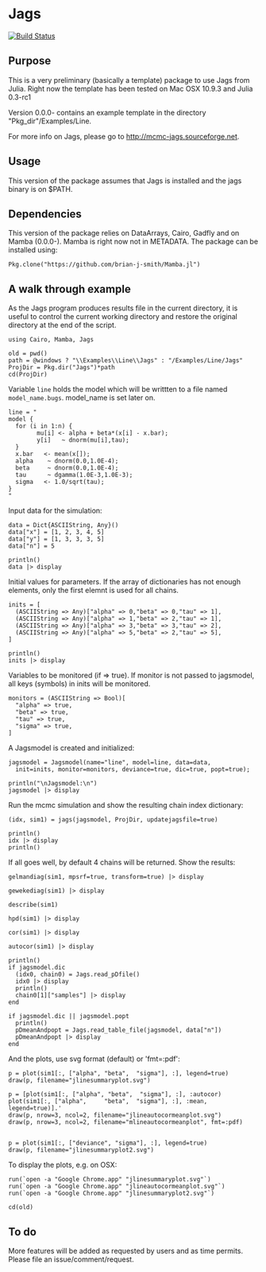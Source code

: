 # Jags

[![Build Status](https://travis-ci.org/goedman/Jags.jl.svg?branch=master)](https://travis-ci.org/goedman/Jags.jl)

## Purpose

This is a very preliminary (basically a template) package to use Jags from Julia. Right now the template has been tested on Mac OSX 10.9.3 and Julia 0.3-rc1

Version 0.0.0- contains an example template in the directory "Pkg_dir"/Examples/Line.

For more info on Jags, please go to <http://mcmc-jags.sourceforge.net>.

## Usage

This version of the package assumes that Jags is installed and the jags binary is on $PATH.


## Dependencies

This version of the package relies on DataArrays, Cairo, Gadfly and on Mamba (0.0.0-).
Mamba is right now not in METADATA. The package can be installed using:

```
Pkg.clone("https://github.com/brian-j-smith/Mamba.jl")
```

## A walk through example

As the Jags program produces results file in the current directory,
it is useful to control the current working directory and restore
the original directory at the end of the script.

```
using Cairo, Mamba, Jags

old = pwd()
path = @windows ? "\\Examples\\Line\\Jags" : "/Examples/Line/Jags"
ProjDir = Pkg.dir("Jags")*path
cd(ProjDir)
```

Variable `line` holds the model which will be writtten to a file
named `model_name.bugs`. model_name is set later on.

```
line = "
model {
  for (i in 1:n) {
        mu[i] <- alpha + beta*(x[i] - x.bar);
        y[i]   ~ dnorm(mu[i],tau);
  }
  x.bar   <- mean(x[]);
  alpha    ~ dnorm(0.0,1.0E-4);
  beta     ~ dnorm(0.0,1.0E-4);
  tau      ~ dgamma(1.0E-3,1.0E-3);
  sigma   <- 1.0/sqrt(tau);
}
"
```

Input data for the simulation:

```
data = Dict{ASCIIString, Any}()
data["x"] = [1, 2, 3, 4, 5]
data["y"] = [1, 3, 3, 3, 5]
data["n"] = 5

println()
data |> display
```

Initial values for parameters. If the array of dictionaries has
not enough elements, only the first elemnt is used for all chains.

```
inits = [
  (ASCIIString => Any)["alpha" => 0,"beta" => 0,"tau" => 1],
  (ASCIIString => Any)["alpha" => 1,"beta" => 2,"tau" => 1],
  (ASCIIString => Any)["alpha" => 3,"beta" => 3,"tau" => 2],
  (ASCIIString => Any)["alpha" => 5,"beta" => 2,"tau" => 5],
]

println()
inits |> display
```

Variables to be monitored (if => true). If monitor is not passed
to jagsmodel, all keys (symbols) in inits will be monitored.

```
monitors = (ASCIIString => Bool)[
  "alpha" => true,
  "beta" => true,
  "tau" => true,
  "sigma" => true,
]
```

A Jagsmodel is created and initialized:

```
jagsmodel = Jagsmodel(name="line", model=line, data=data,
  init=inits, monitor=monitors, deviance=true, dic=true, popt=true);

println("\nJagsmodel:\n")
jagsmodel |> display
```

Run the mcmc simulation and show the resulting chain index dictionary:

```
(idx, sim1) = jags(jagsmodel, ProjDir, updatejagsfile=true)

println()
idx |> display
println()
```

If all goes well, by default 4 chains will be returned. Show the results:

```
gelmandiag(sim1, mpsrf=true, transform=true) |> display

gewekediag(sim1) |> display

describe(sim1)

hpd(sim1) |> display

cor(sim1) |> display

autocor(sim1) |> display

println()
if jagsmodel.dic
  (idx0, chain0) = Jags.read_pDfile()
  idx0 |> display
  println()
  chain0[1]["samples"] |> display
end
  
if jagsmodel.dic || jagsmodel.popt
  println()
  pDmeanAndpopt = Jags.read_table_file(jagsmodel, data["n"])
  pDmeanAndpopt |> display
end
```

And the plots, use svg format (default) or 'fmt=:pdf':

```
p = plot(sim1[:, ["alpha", "beta",  "sigma"], :], legend=true)
draw(p, filename="jlinesummaryplot.svg")

p = [plot(sim1[:, ["alpha", "beta",  "sigma"], :], :autocor) plot(sim1[:, ["alpha",     "beta",  "sigma"], :], :mean, legend=true)].'
draw(p, nrow=3, ncol=2, filename="jlineautocormeanplot.svg")
draw(p, nrow=3, ncol=2, filename="mlineautocormeanplot", fmt=:pdf)


p = plot(sim1[:, ["deviance", "sigma"], :], legend=true)
draw(p, filename="jlinesummaryplot2.svg")
```

To display the plots, e.g. on OSX:

```
run(`open -a "Google Chrome.app" "jlinesummaryplot.svg"`)
run(`open -a "Google Chrome.app" "jlineautocormeanplot.svg"`)
run(`open -a "Google Chrome.app" "jlinesummaryplot2.svg"`)

cd(old)
```



## To do

More features will be added as requested by users and as time permits. Please file an issue/comment/request.

